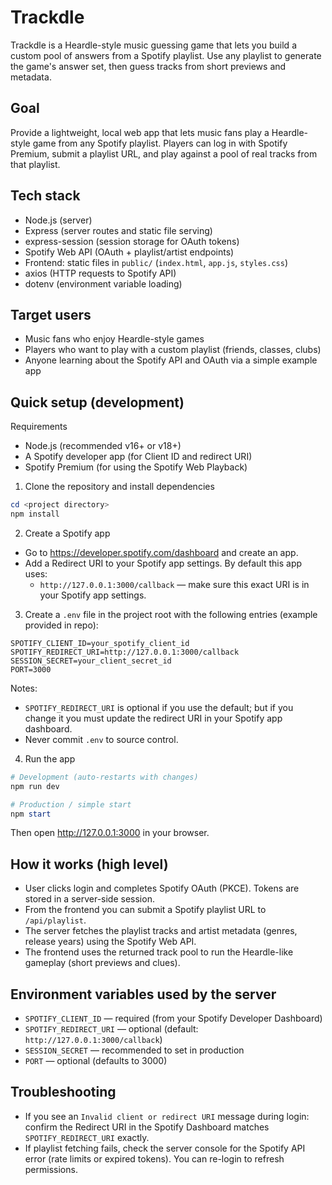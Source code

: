 # Trackdle

Trackdle is a Heardle-style music guessing game that lets you build a custom pool of answers from a Spotify playlist. Use any playlist to generate the game's answer set, then guess tracks from short previews and metadata.

## Goal

Provide a lightweight, local web app that lets music fans play a Heardle-style game from any Spotify playlist. Players can log in with Spotify Premium, submit a playlist URL, and play against a pool of real tracks from that playlist.

## Tech stack

- Node.js (server)
- Express (server routes and static file serving)
- express-session (session storage for OAuth tokens)
- Spotify Web API (OAuth + playlist/artist endpoints)
- Frontend: static files in `public/` (`index.html`, `app.js`, `styles.css`)
- axios (HTTP requests to Spotify API)
- dotenv (environment variable loading)

## Target users

- Music fans who enjoy Heardle-style games
- Players who want to play with a custom playlist (friends, classes, clubs)
- Anyone learning about the Spotify API and OAuth via a simple example app

## Quick setup (development)

Requirements
- Node.js (recommended v16+ or v18+)
- A Spotify developer app (for Client ID and redirect URI)
- Spotify Premium (for using the Spotify Web Playback)

1. Clone the repository and install dependencies

```powershell
cd <project directory>
npm install
```

2. Create a Spotify app
- Go to https://developer.spotify.com/dashboard and create an app.
- Add a Redirect URI to your Spotify app settings. By default this app uses:
	- `http://127.0.0.1:3000/callback` — make sure this exact URI is in your Spotify app settings.

3. Create a `.env` file in the project root with the following entries (example provided in repo):

```
SPOTIFY_CLIENT_ID=your_spotify_client_id
SPOTIFY_REDIRECT_URI=http://127.0.0.1:3000/callback
SESSION_SECRET=your_client_secret_id
PORT=3000
```

Notes:
- `SPOTIFY_REDIRECT_URI` is optional if you use the default; but if you change it you must update the redirect URI in your Spotify app dashboard.
- Never commit `.env` to source control.

4. Run the app

```powershell
# Development (auto-restarts with changes)
npm run dev

# Production / simple start
npm start
```

Then open http://127.0.0.1:3000 in your browser.

## How it works (high level)

- User clicks login and completes Spotify OAuth (PKCE). Tokens are stored in a server-side session.
- From the frontend you can submit a Spotify playlist URL to `/api/playlist`.
- The server fetches the playlist tracks and artist metadata (genres, release years) using the Spotify Web API.
- The frontend uses the returned track pool to run the Heardle-like gameplay (short previews and clues).

## Environment variables used by the server

- `SPOTIFY_CLIENT_ID` — required (from your Spotify Developer Dashboard)
- `SPOTIFY_REDIRECT_URI` — optional (default: `http://127.0.0.1:3000/callback`)
- `SESSION_SECRET` — recommended to set in production
- `PORT` — optional (defaults to 3000)

## Troubleshooting

- If you see an `Invalid client or redirect URI` message during login: confirm the Redirect URI in the Spotify Dashboard matches `SPOTIFY_REDIRECT_URI` exactly.
- If playlist fetching fails, check the server console for the Spotify API error (rate limits or expired tokens). You can re-login to refresh permissions.